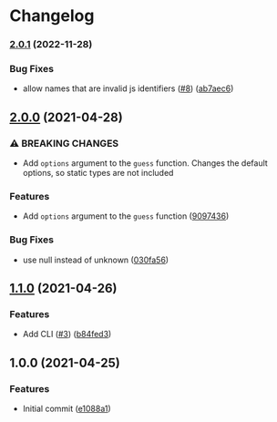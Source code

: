 # Changelog

### [2.0.1](https://www.github.com/runeh/json-to-runtypes/compare/v2.0.0...v2.0.1) (2022-11-28)


### Bug Fixes

* allow names that are invalid js identifiers ([#8](https://www.github.com/runeh/json-to-runtypes/issues/8)) ([ab7aec6](https://www.github.com/runeh/json-to-runtypes/commit/ab7aec6d0cc751e52e43c0e0cb737567dc929c23))

## [2.0.0](https://www.github.com/runeh/json-to-runtypes/compare/v1.1.0...v2.0.0) (2021-04-28)


### ⚠ BREAKING CHANGES

* Add `options` argument to the `guess` function. Changes the default options, so static types are not included 

### Features

* Add `options` argument to the `guess` function ([9097436](https://www.github.com/runeh/json-to-runtypes/commit/90974362d2477d89e08ede4ba0a730e65b005c2b))


### Bug Fixes

* use null instead of unknown ([030fa56](https://www.github.com/runeh/json-to-runtypes/commit/030fa56b01dd3f5d7e85826da7d1b803b6e3a06b))

## [1.1.0](https://www.github.com/runeh/json-to-runtypes/compare/v1.0.0...v1.1.0) (2021-04-26)


### Features

* Add CLI ([#3](https://www.github.com/runeh/json-to-runtypes/issues/3)) ([b84fed3](https://www.github.com/runeh/json-to-runtypes/commit/b84fed389c390dd431ad6c62ff78c9a51bb4b17c))

## 1.0.0 (2021-04-25)


### Features

* Initial commit ([e1088a1](https://www.github.com/runeh/json-to-runtypes/commit/e1088a1d5a77e9253ab908f6c4562e6035a60fb3))
